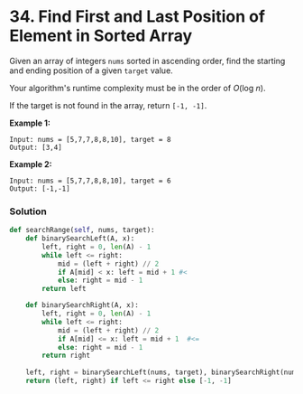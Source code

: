 # 34. Find First and Last Position of Element in Sorted Array

Given an array of integers `nums` sorted in ascending order, find the starting and ending position of a given `target` value.

Your algorithm's runtime complexity must be in the order of _O_\(log _n_\).

If the target is not found in the array, return `[-1, -1]`.

**Example 1:**

```text
Input: nums = [5,7,7,8,8,10], target = 8
Output: [3,4]
```

**Example 2:**

```text
Input: nums = [5,7,7,8,8,10], target = 6
Output: [-1,-1]
```

### Solution

```python
def searchRange(self, nums, target):
    def binarySearchLeft(A, x):
        left, right = 0, len(A) - 1
        while left <= right:
            mid = (left + right) // 2
            if A[mid] < x: left = mid + 1 #<
            else: right = mid - 1
        return left

    def binarySearchRight(A, x):
        left, right = 0, len(A) - 1
        while left <= right:
            mid = (left + right) // 2
            if A[mid] <= x: left = mid + 1  #<=
            else: right = mid - 1
        return right
        
    left, right = binarySearchLeft(nums, target), binarySearchRight(nums, target)
    return (left, right) if left <= right else [-1, -1]
```

